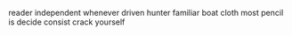 reader independent whenever driven hunter familiar boat cloth most pencil is decide consist crack yourself